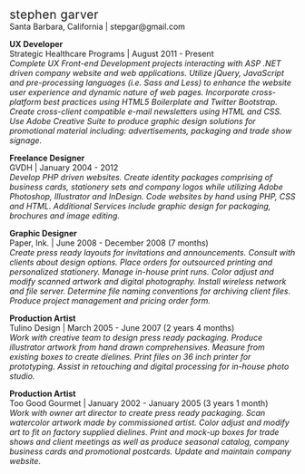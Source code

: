 <h2 style="font-weight: normal; letter-spacing: .5px; margin: 0;">stephen garver</h2>
Santa Barbara, California | stepgar@gmail.com<br>

**UX Developer**<br>
Strategic Healthcare Programs | August 2011 - Present<br>
_Complete UX Front-end Development projects interacting with ASP .NET driven company website and web applications. Utilize jQuery, JavaScript and pre-processing languages (i.e. Sass and Less) to enhance the website user experience and dynamic nature of web pages. Incorporate cross-platform best practices using HTML5 Boilerplate and Twitter Bootstrap. Create cross-client compatible e-mail newsletters using HTML and CSS. Use Adobe Creative Suite to produce graphic design solutions for promotional material including: advertisements, packaging and trade show signage._

**Freelance Designer**<br>
GVDH | January 2004 - 2012<br>
_Develop PHP driven websites. Create identity packages comprising of business cards, stationery sets and company logos while utilizing Adobe Photoshop, Illustrator and InDesign. Code websites by hand using PHP, CSS and HTML. Additional Services include graphic design for packaging, brochures and image editing._

**Graphic Designer**<br>
Paper, Ink. | June 2008 - December 2008 (7 months)<br>
_Create press ready layouts for invitations and announcements. Consult with clients about design options. Place orders for outsourced printing and personalized stationery. Manage in-house print runs. Color adjust and modify scanned artwork and digital photography. Install wireless network and file server. Determine file naming conventions for archiving client files. Produce project management and pricing order form._

**Production Artist**<br>
Tulino Design | March 2005 - June 2007 (2 years 4 months)<br>
_Work with creative team to design press ready packaging. Produce illustrator artwork from hand drawn comprehensives. Measure from existing boxes to create dielines. Print files on 36 inch printer for prototyping. Assist in retouching and digital processing for in-house photo studio._

**Production Artist**<br>
Too Good Gourmet | January 2002 - January 2005 (3 years 1 month)<br>
_Work with owner art director to create press ready packaging. Scan watercolor artwork made by commissioned artist. Color adjust and modify art to fit on factory supplied dielines. Print and mock-up boxes for trade shows and client meetings as well as produce seasonal catalog, company business cards and promotional postcards. Update and maintain company website._
